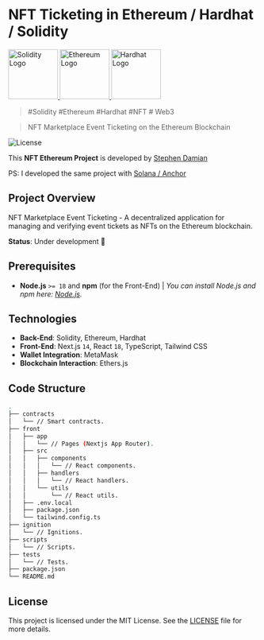 # NFT Ticketing in Ethereum / Hardhat / Solidity

<a href="https://github.com/s-damian/hardhat-nft-ticketing">
<img src="https://raw.githubusercontent.com/s-damian/medias/main/technos-logos/solidity.webp" alt="Solidity Logo" height="100px">
</a>
<a href="https://github.com/s-damian/hardhat-nft-ticketing">
<img src="https://raw.githubusercontent.com/s-damian/medias/main/technos-logos/ethereum.webp" alt="Ethereum Logo" height="100px">
</a>
<a href="https://github.com/s-damian/hardhat-nft-ticketing">
<img src="https://raw.githubusercontent.com/s-damian/medias/main/technos-logos/hardhat.webp" alt="Hardhat Logo" height="100px">
</a>

> #Solidity #Ethereum #Hardhat #NFT # Web3

> NFT Marketplace Event Ticketing on the Ethereum Blockchain

![License](https://img.shields.io/badge/License-MIT-blue)

This **NFT Ethereum Project** is developed by [Stephen Damian](https://github.com/s-damian)

PS: I developed the same project with [Solana / Anchor](https://github.com/s-damian/anchor-nft-ticketing)


## Project Overview

NFT Marketplace Event Ticketing - A decentralized application for managing and verifying event tickets as NFTs on the Ethereum blockchain.

**Status**: Under development 🚧


## Prerequisites

- **Node.js** ```>= 18``` and **npm** (for the Front-End) | *You can install Node.js and npm here: [Node.js](https://nodejs.org/en/download/package-manager).*


## Technologies

- **Back-End**: Solidity, Ethereum, Hardhat
- **Front-End**: Next.js ```14```, React ```18```, TypeScript, Tailwind CSS
- **Wallet Integration**: MetaMask
- **Blockchain Interaction**: Ethers.js


## Code Structure

```bash
.
├── contracts
│   └── // Smart contracts.
├── front
│   ├── app
│   │   └── // Pages (Nextjs App Router).
│   ├── src
│   │   ├── components
│   │   │   └── // React components.
│   │   ├── handlers
│   │   │   └── // React handlers.
│   │   └── utils
│   │       └── // React utils.
│   ├── .env.local
│   ├── package.json
│   └── tailwind.config.ts
├── ignition
│   └── // Ignitions.
├── scripts
│   └── // Scripts.
├── tests
│   └── // Tests.
├── package.json
└── README.md
```


## License

This project is licensed under the MIT License. See the [LICENSE](LICENSE) file for more details.
